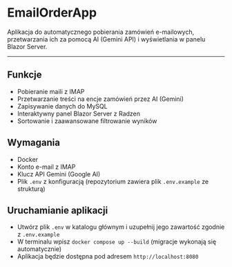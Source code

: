 # EmailOrderApp

Aplikacja do automatycznego pobierania zamówień e-mailowych, przetwarzania ich za pomocą AI (Gemini API) i wyświetlania w panelu Blazor Server.

---

## Funkcje

- Pobieranie maili z IMAP
- Przetwarzanie treści na encje zamówień przez AI (Gemini)
- Zapisywanie danych do MySQL
- Interaktywny panel Blazor Server z Radzen
- Sortowanie i zaawansowane filtrowanie wyników

## Wymagania

- Docker
- Konto e-mail z IMAP
- Klucz API Gemini (Google AI)
- Plik `.env` z konfiguracją (repozytorium zawiera plik `.env.example` ze strukturą)

## Uruchamianie aplikacji

- Utwórz plik `.env` w katalogu głównym i uzupełnij jego zawartość zgodnie z `.env.example`
- W terminalu wpisz `docker compose up --build` (migracje wykonają się automatycznie)
- Aplikacja będzie dostępna pod adresem `http://localhost:8080`
